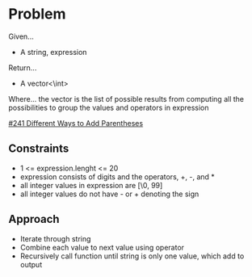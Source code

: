 
# Problem
Given...
- A string, expression

Return...
- A vector<\int>

Where...
the vector is the list of possible results from computing all the possibilities
to group the values and operators in expression

[\#241 Different Ways to Add Parentheses](https://leetcode.com/problems/different-ways-to-add-parentheses/description/?envType=daily-question&envId=2024-09-19)

## Constraints
- 1 <= expression.lenght <= 20
- expression consists of digits and the operators, +, -, and *
- all integer values in expression are [\0, 99]
- all integer values do not have - or + denoting the sign

## Approach
- Iterate through string
- Combine each value to next value using operator
- Recursively call function until string is only one value, which add to output
